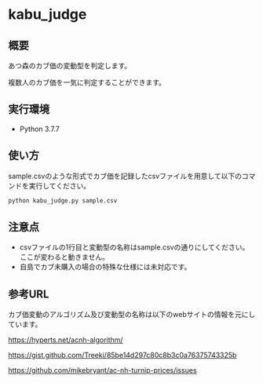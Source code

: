 # kabu_judge

## 概要

あつ森のカブ価の変動型を判定します。

複数人のカブ価を一気に判定することができます。

## 実行環境

* Python 3.7.7

## 使い方

sample.csvのような形式でカブ価を記録したcsvファイルを用意して以下のコマンドを実行してください。

```bash
python kabu_judge.py sample.csv
```

## 注意点

* csvファイルの1行目と変動型の名称はsample.csvの通りにしてください。ここが変わると動きません。
* 自島でカブ未購入の場合の特殊な仕様には未対応です。

## 参考URL

カブ価変動のアルゴリズム及び変動型の名称は以下のwebサイトの情報を元にしています。

<https://hyperts.net/acnh-algorithm/>

<https://gist.github.com/Treeki/85be14d297c80c8b3c0a76375743325b>

<https://github.com/mikebryant/ac-nh-turnip-prices/issues>
